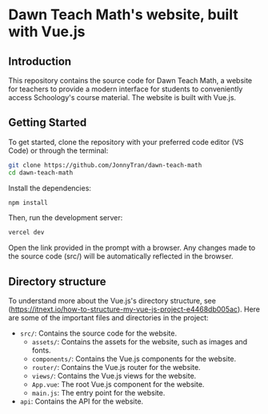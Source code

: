 # Dawn Teach Math's website, built with Vue.js

## Introduction
This repository contains the source code for Dawn Teach Math, a website for teachers to provide a modern interface for students to conveniently access Schoology's course material. The website is built with Vue.js.

## Getting Started
To get started, clone the repository with your preferred code editor (VS Code) or through the terminal:

```bash
git clone https://github.com/JonnyTran/dawn-teach-math
cd dawn-teach-math
```

Install the dependencies:

```bash
npm install
```

Then, run the development server:

```bash
vercel dev
```
Open the link provided in the prompt with a browser. Any changes made to the source code (src/) will be automatically reflected in the browser.

## Directory structure

To understand more about the Vue.js's directory structure, see (https://itnext.io/how-to-structure-my-vue-js-project-e4468db005ac).
Here are some of the important files and directories in the project:

- `src/`: Contains the source code for the website.
  - `assets/`: Contains the assets for the website, such as images and fonts.
  - `components/`: Contains the Vue.js components for the website.
  - `router/`: Contains the Vue.js router for the website.
  - `views/`: Contains the Vue.js views for the website.
  - `App.vue`: The root Vue.js component for the website.
  - `main.js`: The entry point for the website.
- `api`: Contains the API for the website.

